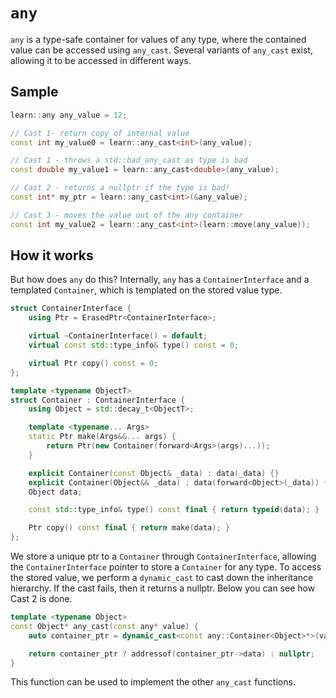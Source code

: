 # `any`
`any` is a type-safe container for values of any type, where the contained value can be accessed using `any_cast`. 
Several variants of `any_cast` exist, allowing it to be accessed in different ways. 

## Sample
```cpp
learn::any any_value = 12;

// Cast 1- return copy of internal value
const int my_value0 = learn::any_cast<int>(any_value);

// Cast 1 - throws a std::bad_any_cast as type is bad
const double my_value1 = learn::any_cast<double>(any_value);

// Cast 2 - returns a nullptr if the type is bad! 
const int* my_ptr = learn::any_cast<int>(&any_value);

// Cast 3 - moves the value out of the any container
const int my_value2 = learn::any_cast<int>(learn::move(any_value));
```

## How it works
But how does `any` do this? Internally, `any` has a `ContainerInterface` and a templated `Container`, which is templated on the stored value type. 

```cpp
struct ContainerInterface {
    using Ptr = ErasedPtr<ContainerInterface>;

    virtual ~ContainerInterface() = default;
    virtual const std::type_info& type() const = 0;

    virtual Ptr copy() const = 0;
};

template <typename ObjectT>
struct Container : ContainerInterface {
    using Object = std::decay_t<ObjectT>;

    template <typename... Args>
    static Ptr make(Args&&... args) {
        return Ptr(new Container(forward<Args>(args)...));
    }

    explicit Container(const Object& _data) : data(_data) {}
    explicit Container(Object&& _data) : data(forward<Object>(_data)) {}
    Object data;

    const std::type_info& type() const final { return typeid(data); }

    Ptr copy() const final { return make(data); }
};
```
We store a unique ptr to a `Container` through `ContainerInterface`, allowing the `ContainerInterface` pointer to store a `Container` for any type. To access the stored value, we perform a `dynamic_cast` to cast down the inheritance hierarchy. If the cast fails, then it returns a nullptr. Below you can see how Cast 2 is done.

```cpp
template <typename Object>
const Object* any_cast(const any* value) {
    auto container_ptr = dynamic_cast<const any::Container<Object>*>(value->container_.get());

    return container_ptr ? addressof(container_ptr->data) : nullptr;
}
```

This function can be used to implement the other `any_cast` functions.